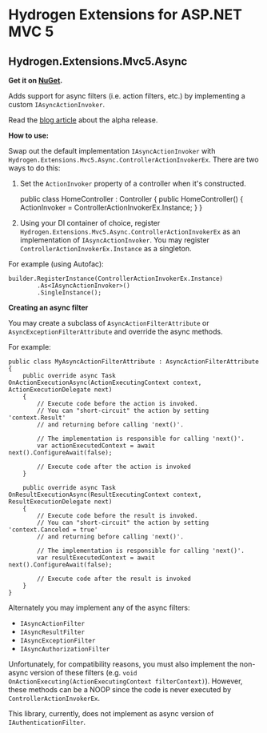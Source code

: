 Hydrogen Extensions for ASP.NET MVC 5
=====================================

Hydrogen.Extensions.Mvc5.Async
------------------------------

**Get it on [NuGet](https://www.nuget.org/packages/Hydrogen.Extensions.Mvc5.Async).**

Adds support for async filters (i.e. action filters, etc.) by implementing a custom `IAsyncActionInvoker`.

Read the [blog article](http://josephdaigle.me/2017/03/20/Hydrogen.Extensions.Mvc5-alpha-release.html) about the alpha release.

**How to use:**

Swap out the default implementation `IAsyncActionInvoker` with `Hydrogen.Extensions.Mvc5.Async.ControllerActionInvokerEx`. There are two ways to do this:

1. Set the `ActionInvoker` property of a controller when it's constructed.


    public class HomeController : Controller
    {
        public HomeController()
        {
            ActionInvoker = ControllerActionInvokerEx.Instance;
        }
    }

2. Using your DI container of choice, register `Hydrogen.Extensions.Mvc5.Async.ControllerActionInvokerEx` as an implementation of `IAsyncActionInvoker`. You may register `ControllerActionInvokerEx.Instance` as a singleton.

For example (using Autofac):

    builder.RegisterInstance(ControllerActionInvokerEx.Instance)
            .As<IAsyncActionInvoker>()
            .SingleInstance();

**Creating an async filter**

You may create a subclass of `AsyncActionFilterAttribute` or `AsyncExceptionFilterAttribute` and override the async methods.

For example:

    public class MyAsyncActionFilterAttribute : AsyncActionFilterAttribute
    {
        public override async Task OnActionExecutionAsync(ActionExecutingContext context, ActionExecutionDelegate next)
        {
            // Execute code before the action is invoked.
            // You can "short-circuit" the action by setting 'context.Result'
            // and returning before calling 'next()'.
            
            // The implementation is responsible for calling 'next()'.
            var actionExecutedContext = await next().ConfigureAwait(false);

            // Execute code after the action is invoked
        }

        public override async Task OnResultExecutionAsync(ResultExecutingContext context, ResultExecutionDelegate next)
        {
            // Execute code before the result is invoked.
            // You can "short-circuit" the action by setting 'context.Canceled = true'
            // and returning before calling 'next()'.
            
            // The implementation is responsible for calling 'next()'.
            var resultExecutedContext = await next().ConfigureAwait(false);

            // Execute code after the result is invoked
        }
    }

Alternately you may implement any of the async filters:

* `IAsyncActionFilter`
* `IAsyncResultFilter`
* `IAsyncExceptionFilter`
* `IAsyncAuthorizationFilter`

Unfortunately, for compatibility reasons, you must also implement the non-async version of these filters (e.g. `void OnActionExecuting(ActionExecutingContext filterContext)`). However, these methods can be a NOOP since the code is never executed by `ControllerActionInvokerEx`.

This library, currently, does not implement as async version of `IAuthenticationFilter`.
